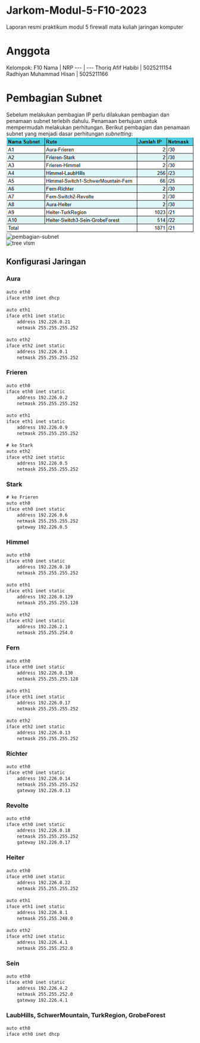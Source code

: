 # Jarkom-Modul-5-F10-2023
Laporan resmi praktikum modul 5 firewall mata kuliah jaringan komputer

# Anggota
Kelompok: F10
Nama | NRP
--- | ---
Thoriq Afif Habibi | 5025211154
Radhiyan Muhammad Hisan | 5025211166

# Pembagian Subnet
Sebelum melakukan pembagian IP perlu dilakukan pembagian dan penamaan subnet terlebih dahulu. Penamaan bertujuan untuk mempermudah melakukan perhitungan. Berikut pembagian dan penamaan subnet yang menjadi dasar perhitungan _subnetting_:<br>
![tabel-subnet](./img/tabel-subnet.png)<br>
![pembagian-subnet](./img/subnet.jpeg)<br>
![tree vlsm](./F10_Tree-VLSM.jpg)

## Konfigurasi Jaringan
### Aura
```
auto eth0
iface eth0 inet dhcp

auto eth1
iface eth1 inet static
	address 192.226.0.21
	netmask 255.255.255.252

auto eth2
iface eth2 inet static
	address 192.226.0.1
	netmask 255.255.255.252
```

### Frieren
```
auto eth0
iface eth0 inet static
	address 192.226.0.2
	netmask 255.255.255.252

auto eth1
iface eth1 inet static
	address 192.226.0.9
	netmask 255.255.255.252

# ke Stark
auto eth2
iface eth2 inet static
	address 192.226.0.5
	netmask 255.255.255.252
```

### Stark
```
# ke Frieren
auto eth0
iface eth0 inet static
	address 192.226.0.6
	netmask 255.255.255.252
	gateway 192.226.0.5
```

### Himmel
```
auto eth0
iface eth0 inet static
	address 192.226.0.10
	netmask 255.255.255.252

auto eth1
iface eth1 inet static
	address 192.226.0.129
	netmask 255.255.255.128

auto eth2
iface eth2 inet static
	address 192.226.2.1
	netmask 255.255.254.0
```

### Fern
```
auto eth0
iface eth0 inet static
	address 192.226.0.130
	netmask 255.255.255.128

auto eth1
iface eth1 inet static
	address 192.226.0.17
	netmask 255.255.255.252

auto eth2
iface eth2 inet static
	address 192.226.0.13
	netmask 255.255.255.252
```

### Richter
```
auto eth0
iface eth0 inet static
	address 192.226.0.14
	netmask 255.255.255.252
	gateway 192.226.0.13
```

### Revolte
```
auto eth0
iface eth0 inet static
	address 192.226.0.18
	netmask 255.255.255.252
	gateway 192.226.0.17
```

### Heiter
```
auto eth0
iface eth0 inet static
	address 192.226.0.22
	netmask 255.255.255.252

auto eth1
iface eth1 inet static
	address 192.226.8.1
	netmask 255.255.248.0

auto eth2
iface eth2 inet static
	address 192.226.4.1
	netmask 255.255.252.0
```

### Sein
```
auto eth0
iface eth0 inet static
	address 192.226.4.2
	netmask 255.255.252.0
	gateway 192.226.4.1
```

### LaubHills, SchwerMountain, TurkRegion, GrobeForest
```
auto eth0
iface eth0 inet dhcp
```